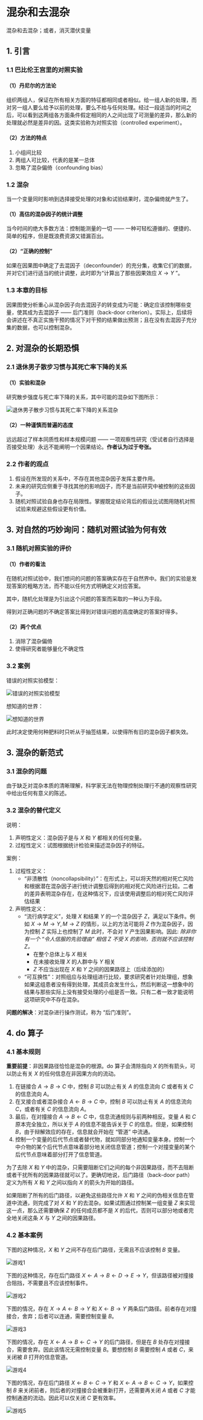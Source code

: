 # 混杂和去混杂

混杂和去混杂；或者，消灭潜伏变量

## 1. 引言

### 1.1 巴比伦王宫里的对照实验

#### （1）丹尼尔的方法论

组织两组人，保证在所有相关方面的特征都相同或者相似。给一组人新的处理，而对另一组人要么给予以前的处理，要么不给与任何处理。经过一段适当的时间之后，可以看到这两组各方面条件假定相同的人之间出现了可测量的差异，那么新的处理就必然是差异的因。这类实验称为对照实验（controlled experiment）。

#### （2）方法的特点

1. 小组间比较
2. 两组人可比较，代表的是某一总体
3. 忽略了混杂偏倚（confounding bias）

### 1.2 混杂

当一个变量同时影响到选择接受处理的对象和试验结果时，混杂偏倚就产生了。

#### （1）高估的混杂因子的统计调整

当今时间的绝大多数方法：控制能测量的一切 —— 一种可轻松遵循的、便捷的、简单的程序，但是既浪费资源又错漏百出。

#### （2）“正确的控制”

如果在因果图中确定了去混因子（deconfounder）的充分集，收集它们的数据，并对它们进行适当的统计调整，此时即为“计算出了那些因果效应 $X \rightarrow Y$ ”。

### 1.3 本章的目标

因果图使分析重心从混杂因子向去混因子的转变成为可能：确定应该控制哪些变量，使其成为去混因子 —— 后门准则（back-door criterion）。实际上，后续将会讲述在不真正实施干预的情况下对干预的结果做出预测；且在没有去混因子充分集的数据，也可以控制混杂。

## 2. 对混杂的长期恐惧

### 2.1 退休男子散步习惯与其死亡率下降的关系

#### （1）实验和混杂

研究散步强度与死亡率下降的关系，其中可能的混杂如下图所示：

![退休男子散步习惯与其死亡率下降的关系混杂](./assets/4-2.1-1.png)

#### （2）一种谨慎而普遍的态度

远远超过了样本同质性和样本规模问题 —— 一项观察性研究（受试者自行选择是否接受处理）永远不能阐明一个因果结论。**作者认为过于夸张。**

### 2.2 作者的观点

1. 假设在所发现的关系中，不存在其他混杂因子发挥主要作用。
2. 未来的研究应侧重于寻找其他的影响因子，而不是当前研究中被控制的这些因子。
3. 随机对照试验自身也存在局限性。掌握既定结论背后的假设比试图用随机对照试验来规避这些假设更有价值。

## 3. 对自然的巧妙询问：随机对照试验为何有效

### 3.1 随机对照实验的评价

#### （1）作者的看法

在随机对照试验中，我们想问的问题的答案确实存在于自然界中。我们的实验是发现答案的粗略方法，而不能以任何方式明确定义对应答案。

其中，随机化处理是为引出这个问题的答案而采取的一种认为手段。

得到对正确问题的不确定答案比得到对错误问题的高度确定的答案好得多。

#### （2）两个优点

1. 消除了混杂偏倚
2. 使得研究者能够量化不确定性

### 3.2 案例

错误的对照实验模型：

![错误的对照实验模型](./assets/4-3.2-1.png)

想知道的世界：

![想知道的世界](./assets/4-3.2-2.png)

此时决定使用何种肥料时只听从于抽签结果，以使得所有旧的混杂因子都失效。

## 3. 混杂的新范式

### 3.1 混杂的问题

由于缺乏对混杂本质的清晰理解，科学家无法在物理控制处理行不通的观察性研究中给出任何有意义的陈述。

### 3.2 混杂的替代定义

说明：

1. 声明性定义：混杂因子是与 $X$ 和 $Y$ 都相关的任何变量。
2. 过程性定义：试图根据统计检验来描述混杂因子的特征。

案例：

1. 过程性定义：
    - “非溃散性（noncollapsibility）”：在形式上，可以将天然的相对死亡风险和根据潜在混杂因子进行统计调整后得到的相对死亡风险进行比较。二者的差异表明混杂存在，在这种情况下，应该使用调整后的相对死亡风险评估结果
2. 声明性定义：
    - “流行病学定义”，处理 $X$ 和结果 $Y$ 的一个混杂因子 $Z$，满足以下条件。例如 $X \rightarrow M \rightarrow Y, M \rightarrow Z$ 的情形，以上的方法可能将 $Z$ 作为混杂因子，因为控制 $Z$ 实际上也控制了 $M$ 此时，不会对 $Y$ 产生因果影响。因此: <cite> 除非你有一个 “令人信服的先验理由” 相信 $Z$ 不受 $X$ 的影响，否则就不应该控制 $Z$。</cite>
        - 在整个总体上与 $X$ 相关
        - 在未接收处理 $X$ 的人群中与 $Y$ 相关
        - $Z$ 不应当出现在 $X$ 和 $Y$ 之间的因果路径上（后续添加的）
    - “可互换性”：对照组应与处理组进行比较，要求研究者针对处理组，想象如果这组患者没有得到处理，其成员会发生什么，然后判断这一想象中的结果与那些实际上没有接受处理的小组是否一致。只有二者一致才能说明这项研究中不存在混杂。

**问题的解决**：对混杂进行操作测试，称为 “后门准则”。

## 4. do 算子

### 4.1 基本规则

**重要前提**：非因果路径恰恰是混杂的根源。do 算子会清除指向 $X$ 的所有箭头，可以防止有关 $X$ 的任何信息在非因果方向的流动。

1. 在链接合 $A \rightarrow B \rightarrow C$ 中，控制 $B$ 可以防止有关 $A$ 的信息流向 $C$ 或者有关 $C$ 的信息流向 $A$。
2. 在叉接合或者混杂接合 $A \leftarrow B \rightarrow C$ 中，控制 $B$ 可以防止有关 $A$ 的信息流向 $C$，或者有关 $C$ 的信息流向 $A$。
3. 最后，在对撞接合 $A \rightarrow B \leftarrow C$ 中，信息流通规则与前两种相反。变量 $A$ 和 $C$ 原本完全独立，所以关于 $A$ 的信息不能告诉关于 $C$ 的信息。但是，如果控制 $B$，由于辩解效应的存在，信息就会开始在 “管道” 中流通。
4. 控制一个变量的后代节点或者替代物，就如同部分地通知变量本身。控制一个中介物的某个后代节点意味着部分地关闭信息管道；控制一个对撞变量的某个后代节点意味着部分打开了信息管道。

为了去除 $X$ 和 $Y$ 中的混杂，只需要阻断它们之间的每个非因果路径，而不去阻断或者干扰所有的因果路径就可以了。更确切地说，后门路径（back-door path）定义为所有 $X$ 和 $Y$ 之间以指向 $X$ 的箭头为开始的路径。

如果阻断了所有的后门路径，以避免这些路径允许 $X$ 和 $Y$ 之间的伪相关信息在管道中流通，则完成了对 $X$ 和 $Y$ 的去混杂。如果试图通过控制某一组变量 $Z$ 来实现这一点，那么还需要确保 $Z$ 的任何成员都不是 $X$ 的后代，否则可以部分地或者完全地关闭这条 $X$ 与 $Y$ 之间的因果路径。

### 4.2 基本案例

下图的这种情况，$X$ 和 $Y$ 之间不存在后门路径，无需且不应该控制 $B$ 变量。

![游戏1](./assets/4-4.2-1.png) 

下图的这种情况，存在后门路径 $X \leftarrow A \rightarrow B \leftarrow D \rightarrow E \rightarrow Y$，但该路径被对撞接合阻挡，不需要且不应该控制事件。

![游戏2](./assets/4-4.2-2.png)

下图的情况，存在 $X \rightarrow A \leftarrow B \rightarrow Y$ 和 $X \leftarrow B \rightarrow Y$ 两条后门路径。前者存在对撞接合，舍弃；后者可以连通，需要控制变量 $B$。

![游戏3](./assets/4-4.2-3.png)

下图的情况，存在 $X \leftarrow A \rightarrow B \leftarrow C \rightarrow Y$ 的后门路径，但是在 $B$ 处存在对撞接合，需要舍弃。因此该情况无需控制变量 $B$。要想控制 $B$ 需要控制 $A$ 或者 $C$，来关闭被 $B$ 打开的信息管道。

![游戏4](./assets/4-4.2-4.png)

下图的情况，存在后门路径 $X \leftarrow B \leftarrow C \rightarrow Y$ 和 $X \leftarrow A \rightarrow B \leftarrow C \rightarrow Y$，如果控制 $B$ 来关闭前者，则后者的对撞接合会被重新打开，还需要再关闭 $A$ 或者 $C$ 才能控制通道的流动。因此可以仅关闭 $C$ 更有效率。

![游戏5](./assets/4-4.2-5.png)  